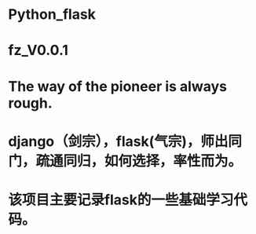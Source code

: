 # Python_flask
# fz_V0.0.1
# The way of the pioneer is always rough.
# django（剑宗），flask(气宗)，师出同门，疏通同归，如何选择，率性而为。
# 该项目主要记录flask的一些基础学习代码。

